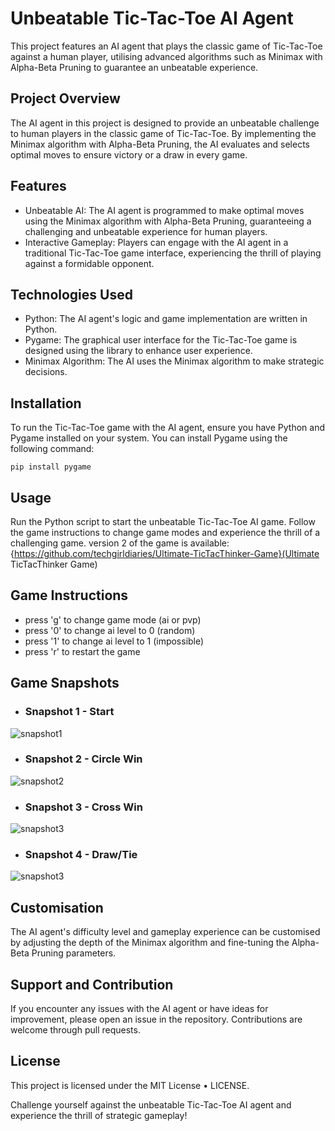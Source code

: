 # Unbeatable Tic-Tac-Toe AI Agent

This project features an AI agent that plays the classic game of Tic-Tac-Toe against a human player, utilising advanced algorithms such as Minimax with Alpha-Beta Pruning to guarantee an unbeatable experience.

## Project Overview
The AI agent in this project is designed to provide an unbeatable challenge to human players in the classic game of Tic-Tac-Toe. By implementing the Minimax algorithm with Alpha-Beta Pruning, the AI evaluates and selects optimal moves to ensure victory or a draw in every game. 

## Features
- Unbeatable AI: The AI agent is programmed to make optimal moves using the Minimax algorithm with Alpha-Beta Pruning, guaranteeing a challenging and unbeatable experience for human players.
- Interactive Gameplay: Players can engage with the AI agent in a traditional Tic-Tac-Toe game interface, experiencing the thrill of playing against a formidable opponent.

## Technologies Used
- Python: The AI agent's logic and game implementation are written in Python.
- Pygame: The graphical user interface for the Tic-Tac-Toe game is designed using the library to enhance user experience.
- Minimax Algorithm: The AI uses the Minimax algorithm to make strategic decisions.

## Installation
To run the Tic-Tac-Toe game with the AI agent, ensure you have Python and Pygame installed on your system. You can install Pygame using the following command:

``` pip install pygame ```

## Usage
Run the Python script to start the unbeatable Tic-Tac-Toe AI game. Follow the game instructions to change game modes and experience the thrill of a challenging game. version 2 of the game is available: 
{https://github.com/techgirldiaries/Ultimate-TicTacThinker-Game}(Ultimate TicTacThinker Game)

## Game Instructions
- press 'g' to change game mode (ai or pvp)
- press '0' to change ai level to 0 (random)
- press '1' to change ai level to 1 (impossible)
- press 'r' to restart the game

## Game Snapshots

- ### Snapshot 1 - Start
![snapshot1](snapshots/snapshot1.png)

- ### Snapshot 2 - Circle Win
![snapshot2](snapshots/snapshot2.png)

- ### Snapshot 3 - Cross Win
![snapshot3](snapshots/snapshot3.png)

- ### Snapshot 4 - Draw/Tie
![snapshot3](snapshots/snapshot4.png)

## Customisation
The AI agent's difficulty level and gameplay experience can be customised by adjusting the depth of the Minimax algorithm and fine-tuning the Alpha-Beta Pruning parameters.

## Support and Contribution
If you encounter any issues with the AI agent or have ideas for improvement, please open an issue in the repository. Contributions are welcome through pull requests.

## License
This project is licensed under the MIT License • LICENSE.

Challenge yourself against the unbeatable Tic-Tac-Toe AI agent and experience the thrill of strategic gameplay!
